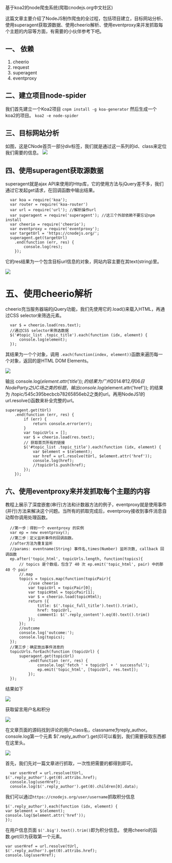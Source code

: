 基于koa2的node爬虫系统(爬取cnodejs.org中文社区)

这篇文章主要介绍了NodeJS制作爬虫的全过程，包括项目建立，目标网站分析、使用superagent获取源数据、使用cheerio解析、使用eventproxy来并发抓取每个主题的内容等方面，有需要的小伙伴参考下吧。

## 一、 依赖

1. cheerio  
2. request
3. superagent
4. eventproxy

## 二、建立项目node-spider

我们首先建立一个Koa2项目 `cnpm install -g koa-generator` 然后生成一个koa2的项目。 `koa2 -e node-spider`

## 三、目标网站分析

如图，这是CNode首页一部分div标签，我们就是通过这一系列的id、class来定位我们需要的信息。
![](http://files.jb51.net/file_images/article/201412/201412221036044.png)

## 四、使用superagent获取源数据

superagent就是ajax API来使用的Http库，它的使用方法与jQuery差不多，我们通过它发起get请求，在回调函数中输出结果。

```
  var koa = require('koa');
  var router = require('koa-router')
  var url = require('url'); //解析操作url
  var superagent = require('superagent'); //这三个外部依赖不要忘记npm install
  var cheerio = require('cheerio');
  var eventproxy = require('eventproxy');
  var targetUrl = 'https://cnodejs.org/';
  superagent.get(targetUrl)
    .end(function (err, res) {
        console.log(res);
    });
```

它的res结果为一个包含目标url信息的对象，网站内容主要在其text(string)里。

![](http://files.jb51.net/file_images/article/201412/201412221036045.png)

# 五、使用cheerio解析

cheerio充当服务器端的jQuery功能，我们先使用它的.load()来载入HTML，再通过CSS selector来筛选元素。

```
  var $ = cheerio.load(res.text);
  //通过CSS selector来筛选数据
  $('#topic_list .topic_title').each(function (idx, element) {
      console.log(element);
  });
```

其结果为一个个对象，调用 `.each(function(index, element))`函数来遍历每一个对象，返回的是HTML DOM Elements。

![](http://files.jb51.net/file_images/article/201412/201412221036046.png)

输出 console.log($element.attr('title'));的结果为
 广州 2014年12月06日 NodeParty 之 UC 场之类的标题，输出 console.log($element.attr('href'));
 的结果为 /topic/545c395becbcb78265856eb2之类的url。再用NodeJS1的url.resolve()函数来补全完整的url。


```
superagent.get(tUrl)
    .end(function (err, res) {
        if (err) {
            return console.error(err);
        }
        var topicUrls = [];
        var $ = cheerio.load(res.text);
        // 获取首页所有的链接
        $('#topic_list .topic_title').each(function (idx, element) {
            var $element = $(element);
            var href = url.resolve(tUrl, $element.attr('href'));
            console.log(href);
            //topicUrls.push(href);
        });
    });
```

## 六、使用eventproxy来并发抓取每个主题的内容
教程上展示了深度嵌套(串行)方法和计数器方法的例子，eventproxy就是使用事件(并行)方法来解决这个问题。当所有的抓取完成后，eventproxy接收到事件消息自动帮你调用处理函数。

```
  //第一步：得到一个 eventproxy 的实例
  var ep = new eventproxy();
  //第二步：定义监听事件的回调函数。
  //after方法为重复监听
  //params: eventname(String) 事件名,times(Number) 监听次数, callback 回调函数
  ep.after('topic_html', topicUrls.length, function(topics){
      // topics 是个数组，包含了 40 次 ep.emit('topic_html', pair) 中的那 40 个 pair
      //.map
      topics = topics.map(function(topicPair){
          //use cheerio
          var topicUrl = topicPair[0];
          var topicHtml = topicPair[1];
          var $ = cheerio.load(topicHtml);
          return ({
              title: $('.topic_full_title').text().trim(),
              href: topicUrl,
              comment1: $('.reply_content').eq(0).text().trim()
          });
      });
      //outcome
      console.log('outcome:');
      console.log(topics);
  });
  //第三步：确定放出事件消息的
  topicUrls.forEach(function (topicUrl) {
      superagent.get(topicUrl)
          .end(function (err, res) {
              console.log('fetch ' + topicUrl + ' successful');
              ep.emit('topic_html', [topicUrl, res.text]);
          });
  });
```

结果如下  

![](http://files.jb51.net/file_images/article/201412/201412221036057.png)


获取留言用户名和积分  

![](http://files.jb51.net/file_images/article/201412/201412221036058.png)

在文章页面的源码找到评论的用户class名，classname为reply_author。console.log第一个元素 $('.reply_author').get(0)可以看到，我们需要获取东西都在这里头。

![](http://files.jb51.net/file_images/article/201412/201412221036059.png)

首先，我们先对一篇文章进行抓取，一次性把需要的都得到即可。

```
  var userHref = url.resolve(tUrl, $('.reply_author').get(0).attribs.href);
  console.log(userHref);
  console.log($('.reply_author').get(0).children[0].data);
```

我们可以通过`https://cnodejs.org/user/username`抓取积分信息

```
$('.reply_author').each(function (idx, element) {
var $element = $(element);
console.log($element.attr('href'));
});
```

在用户信息页面 `$('.big').text().trim()`即为积分信息。
使用cheerio的函数.get(0)为获取第一个元素。

```
var userHref = url.resolve(tUrl, $('.reply_author').get(0).attribs.href);
console.log(userHref);
```


